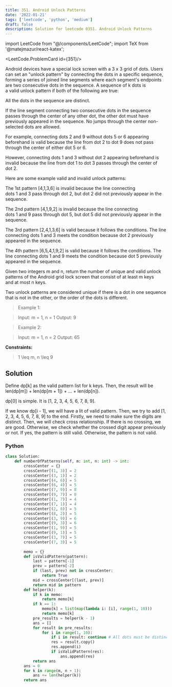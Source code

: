 ```yaml
---
title: 351. Android Unlock Patterns
date: '2022-01-21'
tags: ['leetcode', 'python', 'medium']
draft: false
description: Solution for leetcode 0351. Android Unlock Patterns
---
```

import LeetCode from "@/components/LeetCode";
import TeX from '@matejmazur/react-katex';

<LeetCode.ProblemCard id={351}/>
 
Android devices have a special lock screen with a 3 x 3 grid of dots. Users can set an "unlock pattern" by connecting the dots in a specific sequence, forming a series of joined line segments where each segment's endpoints are two consecutive dots in the sequence. A sequence of k dots is a valid unlock pattern if both of the following are true:

All the dots in the sequence are distinct.

If the line segment connecting two consecutive dots in the sequence passes through the center of any other dot, the other dot must have previously appeared in the sequence. No jumps through the center non-selected dots are allowed.

For example, connecting dots 2 and 9 without dots 5 or 6 appearing beforehand is valid because the line from dot 2 to dot 9 does not pass through the center of either dot 5 or 6.

However, connecting dots 1 and 3 without dot 2 appearing beforehand is invalid because the line from dot 1 to dot 3 passes through the center of dot 2.

Here are some example valid and invalid unlock patterns:

The 1st pattern [4,1,3,6] is invalid because the line connecting dots 1 and 3 pass through dot 2, but dot 2 did not previously appear in the sequence.

The 2nd pattern [4,1,9,2] is invalid because the line connecting dots 1 and 9 pass through dot 5, but dot 5 did not previously appear in the sequence.

The 3rd pattern [2,4,1,3,6] is valid because it follows the conditions. The line connecting dots 1 and 3 meets the condition because dot 2 previously appeared in the sequence.

The 4th pattern [6,5,4,1,9,2] is valid because it follows the conditions. The line connecting dots 1 and 9 meets the condition because dot 5 previously appeared in the sequence.

Given two integers m and n, return the number of unique and valid unlock patterns of the Android grid lock screen that consist of at least m keys and at most n keys.

Two unlock patterns are considered unique if there is a dot in one sequence that is not in the other, or the order of the dots is different.

 > Example 1:

 > Input: m = 1, n = 1
 > Output: 9

 > Example 2:

 > Input: m = 1, n = 2
 > Output: 65

**Constraints:**

 > 1 <TeX>\leq</TeX> m, n <TeX>\leq</TeX> 9

## Solution
Define dp[k] as the valid pattern list for k keys. Then, the result will be len(dp[m]) + len(dp[m + 1]) + ... + len(dp[n]).

dp[0] is simple. It is [1, 2, 3, 4, 5, 6, 7, 8, 9].

If we know dp[i - 1], we will have a lit of valid pattern. Then, we try to add [1, 2, 3, 4, 5, 6, 7, 8, 9] to the end. Firstly, we need to make sure the digits are distinct. Then, we will check cross relationship. If there is no crossing, we are good. Otherwise, we check whether the crossed digit appear previously or not. If yes, the pattern is still valid. Otherwise, the pattern is not valid.

### Python
```python
class Solution:
    def numberOfPatterns(self, m: int, n: int) -> int:
        crossCenter = {}
        crossCenter[(1, 3)] = 2
        crossCenter[(3, 1)] = 2
        crossCenter[(4, 6)] = 5
        crossCenter[(6, 4)] = 5
        crossCenter[(7, 9)] = 8
        crossCenter[(9, 7)] = 8
        crossCenter[(1, 7)] = 4
        crossCenter[(7, 1)] = 4
        crossCenter[(2, 8)] = 5
        crossCenter[(8, 2)] = 5
        crossCenter[(3, 9)] = 6
        crossCenter[(9, 3)] = 6
        crossCenter[(1, 9)] = 5
        crossCenter[(9, 1)] = 5
        crossCenter[(3, 7)] = 5
        crossCenter[(7, 3)] = 5
        
        memo = {}
        def isValidPattern(pattern):
            last = pattern[-1]
            prev = pattern[-2]
            if (last, prev) not in crossCenter:
                return True
            mid = crossCenter[(last, prev)]
            return mid in pattern
        def helper(k):
            if k in memo:
                return memo[k]
            if k == 1:
                memo[k] = list(map(lambda i: [i], range(1, 10)))
                return memo[k]
            pre_results = helper(k - 1)
            ans = []
            for result in pre_results:
                for i in range(1, 10):
                    if i in result: continue # All dots must be distinct. 
                    res = result.copy()
                    res.append(i)
                    if isValidPattern(res):
                        ans.append(res)
            return ans
        ans = 0
        for k in range(m, n + 1):
            ans += len(helper(k))
        return ans

```
